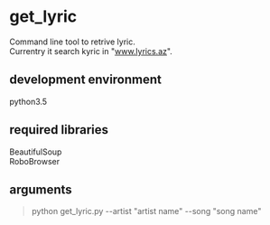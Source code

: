 # get_lyric
Command line tool to retrive lyric.  
Currentry it search kyric in "www.lyrics.az".  

## development environment
python3.5  

## required libraries
BeautifulSoup  
RoboBrowser  

## arguments
>python get_lyric.py --artist "artist name" --song "song name"
